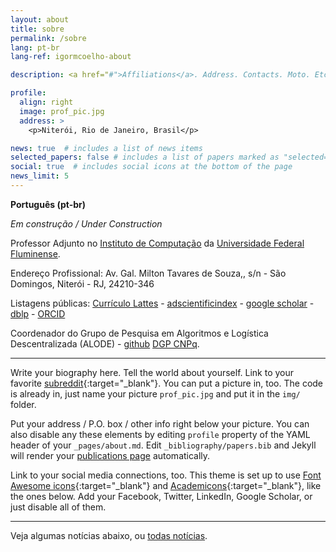 ```yaml
---
layout: about
title: sobre
permalink: /sobre
lang: pt-br
lang-ref: igormcoelho-about

description: <a href="#">Affiliations</a>. Address. Contacts. Moto. Etc.

profile:
  align: right
  image: prof_pic.jpg
  address: >
    <p>Niterói, Rio de Janeiro, Brasil</p>

news: true  # includes a list of news items
selected_papers: false # includes a list of papers marked as "selected={true}"
social: true  # includes social icons at the bottom of the page
news_limit: 5
---
```


**Português (pt-br)**

_Em construção / Under Construction_

Professor Adjunto no [Instituto de Computação](https://www.ic.uff.br) da [Universidade Federal Fluminense](https://www.uff.br).

Endereço Profissional: Av. Gal. Milton Tavares de Souza,, s/n - São Domingos, Niterói - RJ, 24210-346

Listagens públicas: [Currículo Lattes](http://lattes.cnpq.br/5298061910591710) - [adscientificindex](https://www.adscientificindex.com/scientist.php?id=883633) -  [google scholar](https://scholar.google.com/citations?user=EDOt1VIAAAAJ&hl=pt-BR) - [dblp](https://dblp.uni-trier.de/pid/89/8466.html) - [ORCID](https://orcid.org/0000-0001-6373-4907)

Coordenador do Grupo de Pesquisa em Algoritmos e Logística Descentralizada (ALODE) - [github](https://github.com/gp-alode) [DGP CNPq](http://dgp.cnpq.br/dgp/espelhogrupo/3349181323652323).

----

Write your biography here. Tell the world about yourself. Link to your favorite [subreddit](http://reddit.com){:target="\_blank"}. You can put a picture in, too. The code is already in, just name your picture `prof_pic.jpg` and put it in the `img/` folder.

Put your address / P.O. box / other info right below your picture. You can also disable any these elements by editing `profile` property of the YAML header of your `_pages/about.md`. Edit `_bibliography/papers.bib` and Jekyll will render your [publications page](/al-folio/publications/) automatically.

Link to your social media connections, too. This theme is set up to use [Font Awesome icons](http://fortawesome.github.io/Font-Awesome/){:target="\_blank"} and [Academicons](https://jpswalsh.github.io/academicons/){:target="\_blank"}, like the ones below. Add your Facebook, Twitter, LinkedIn, Google Scholar, or just disable all of them.

<hr/>

Veja algumas notícias abaixo, ou [todas notícias](/news).
